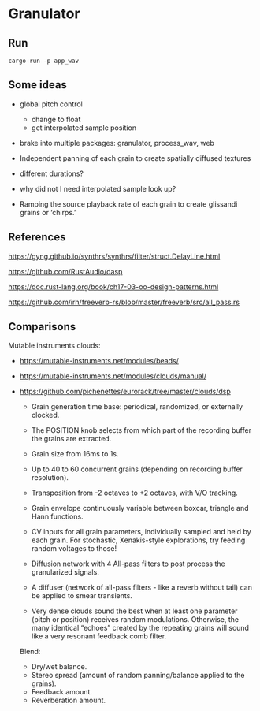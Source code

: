 # Granulator

## Run

```
cargo run -p app_wav
```

## Some ideas

- global pitch control
  - change to float
  - get interpolated sample position
- brake into multiple packages: granulator, process_wav, web
- Independent panning of each grain to create spatially diffused textures

- different durations?
- why did not I need interpolated sample look up?
- Ramping the source playback rate of each grain to create glissandi grains or ‘chirps.’

## References

https://gyng.github.io/synthrs/synthrs/filter/struct.DelayLine.html

https://github.com/RustAudio/dasp

https://doc.rust-lang.org/book/ch17-03-oo-design-patterns.html

https://github.com/irh/freeverb-rs/blob/master/freeverb/src/all_pass.rs

## Comparisons

Mutable instruments clouds:

- https://mutable-instruments.net/modules/beads/
- https://mutable-instruments.net/modules/clouds/manual/
- https://github.com/pichenettes/eurorack/tree/master/clouds/dsp

  - Grain generation time base: periodical, randomized, or externally clocked.
  - The POSITION knob selects from which part of the recording buffer the grains are extracted.
  - Grain size from 16ms to 1s.
  - Up to 40 to 60 concurrent grains (depending on recording buffer resolution).
  - Transposition from -2 octaves to +2 octaves, with V/O tracking.
  - Grain envelope continuously variable between boxcar, triangle and Hann functions.
  - CV inputs for all grain parameters, individually sampled and held by each grain. For stochastic, Xenakis-style explorations, try feeding random voltages to those!
  - Diffusion network with 4 All-pass filters to post process the granularized signals.

  - A diffuser (network of all-pass filters - like a reverb without tail) can be applied to smear transients.
  - Very dense clouds sound the best when at least one parameter (pitch or position) receives random modulations. Otherwise, the many identical “echoes” created by the repeating grains will sound like a very resonant feedback comb filter.

  Blend:

  - Dry/wet balance.
  - Stereo spread (amount of random panning/balance applied to the grains).
  - Feedback amount.
  - Reverberation amount.

